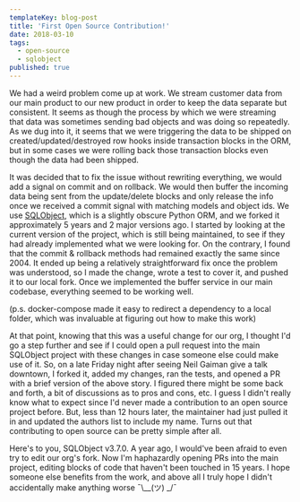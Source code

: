 ```yaml
---
templateKey: blog-post
title: 'First Open Source Contribution!'
date: 2018-03-10
tags:
  - open-source
  - sqlobject
published: true
---
```


We had a weird problem come up at work. We stream customer data from our main product to our new product in order to keep the data separate but consistent. It seems as though the process by which we were streaming that data was sometimes sending bad objects and was doing so repeatedly. As we dug into it, it seems that we were triggering the data to be shipped on created/updated/destroyed row hooks inside transaction blocks in the ORM, but in some cases we were rolling back those transaction blocks even though the data had been shipped.

It was decided that to fix the issue without rewriting everything, we would add a signal on commit and on rollback. We would then buffer the incoming data being sent from the update/delete blocks and only release the info once we received a commit signal with matching models and object ids. We use [SQLObject](https://github.com/sqlobject/sqlobject), which is a slightly obscure Python ORM, and we forked it approximately 5 years and 2 major versions ago. I started by looking at the current version of the project, which is still being maintained, to see if they had already implemented what we were looking for. On the contrary, I found that the commit & rollback methods had remained exactly the same since 2004. It ended up being a relatively straightforward fix once the problem was understood, so I made the change, wrote a test to cover it, and pushed it to our local fork. Once we implemented the buffer service in our main codebase, everything seemed to be working well.

(p.s. docker-compose made it easy to redirect a dependency to a local folder, which was invaluable at figuring out how to make this work)

At that point, knowing that this was a useful change for our org, I thought I'd go a step further and see if I could open a pull request into the main SQLObject project with these changes in case someone else could make use of it. So, on a late Friday night after seeing Neil Gaiman give a talk downtown, I forked it, added my changes, ran the tests, and opened a PR with a brief version of the above story. I figured there might be some back and forth, a bit of discussions as to pros and cons, etc. I guess I didn't really know what to expect since I'd never made a contribution to an open source project before. But, less than 12 hours later, the maintainer had just pulled it in and updated the authors list to include my name. Turns out that contributing to open source can be pretty simple after all.

Here's to you, SQLObject v3.7.0. A year ago, I would've been afraid to even try to edit our org's fork. Now I'm haphazardly opening PRs into the main project, editing blocks of code that haven't been touched in 15 years. I hope someone else benefits from the work, and above all I truly hope I didn't accidentally make anything worse ¯\\\__(ツ) _/¯
